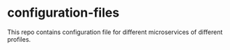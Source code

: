 # configuration-files
This repo contains configuration file for different microservices of different profiles.

